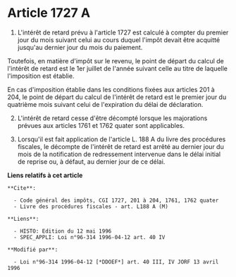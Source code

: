 # Article 1727 A

1. L'intérêt de retard prévu à l'article 1727 est calculé à compter du premier jour du mois suivant celui au cours duquel
l'impôt devait être acquitté jusqu'au dernier jour du mois du paiement.

Toutefois, en matière d'impôt sur le revenu, le point de départ du calcul de l'intérêt de retard est le 1er juillet de
l'année suivant celle au titre de laquelle l'imposition est établie.

En cas d'imposition établie dans les conditions fixées aux articles 201 à 204, le point de départ du calcul de l'intérêt de
retard est le premier jour du quatrième mois suivant celui de l'expiration du délai de déclaration.

2. L'intérêt de retard cesse d'être décompté lorsque les majorations prévues aux articles 1761 et 1762 quater sont
applicables.

3. Lorsqu'il est fait application de l'article L. 188 A du livre des procédures fiscales, le décompte de l'intérêt de retard
est arrêté au dernier jour du mois de la notification de redressement intervenue dans le délai initial de reprise ou, à
défaut, au dernier jour de ce délai.

**Liens relatifs à cet article**

	**Cite**:

	  - Code général des impôts, CGI 1727, 201 à 204, 1761, 1762 quater
	  - Livre des procédures fiscales - art. L188 A (M)

	**Liens**:

	  - HISTO: Edition du 12 mai 1996
	  - SPEC_APPLI: Loi n°96-314 1996-04-12 art. 40 IV

	**Modifié par**:

	  - Loi n°96-314 1996-04-12 [*DDOEF*] art. 40 III, IV JORF 13 avril 1996
